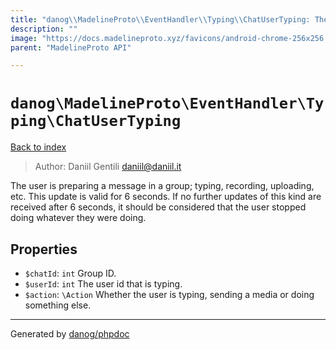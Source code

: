 ```yaml
---
title: "danog\\MadelineProto\\EventHandler\\Typing\\ChatUserTyping: The user is preparing a message in a group; typing, recording, uploading, etc. This update is valid for 6 seconds. If no further updates of this kind are received after 6 seconds, it should be considered that the user stopped doing whatever they were doing."
description: ""
image: "https://docs.madelineproto.xyz/favicons/android-chrome-256x256.png"
parent: "MadelineProto API"

---
```

# `danog\MadelineProto\EventHandler\Typing\ChatUserTyping`
[Back to index](../../../../index.html)

> Author: Daniil Gentili <daniil@daniil.it>  
  

The user is preparing a message in a group; typing, recording, uploading, etc. This update is valid for 6 seconds. If no further updates of this kind are received after 6 seconds, it should be considered that the user stopped doing whatever they were doing.  



## Properties
* `$chatId`: `int` Group ID.
* `$userId`: `int` The user id that is typing.
* `$action`: `\Action` Whether the user is typing, sending a media or doing something else.
---
Generated by [danog/phpdoc](https://phpdoc.daniil.it)
